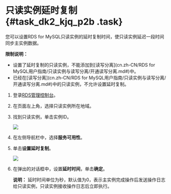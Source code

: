 # 只读实例延时复制 {#task_dk2_kjq_p2b .task}

您可以设置RDS for MySQL只读实例的延时复制时间，使只读实例延迟一段时间同步主实例数据。

**限制说明：**

-   设置了延时复制的只读实例，不能添加到[读写分离](cn.zh-CN/RDS for MySQL用户指南/只读实例与读写分离/开通读写分离.md#)中。
-   已经在[读写分离](cn.zh-CN/RDS for MySQL用户指南/只读实例与读写分离/开通读写分离.md#)中的只读实例，不允许设置延时复制。

1.  登录[RDS管理控制台](https://rds.console.aliyun.com/)。 
2.  在页面左上角，选择只读实例所在地域。 
3.  找到只读实例，单击实例ID。 

    ![](http://static-aliyun-doc.oss-cn-hangzhou.aliyuncs.com/assets/img/16823/154501569832820_zh-CN.png)

4.  在左侧导航栏中，选择**服务可用性**。 
5.  单击**设置延时复制**。 

    ![](http://static-aliyun-doc.oss-cn-hangzhou.aliyuncs.com/assets/img/16823/15450156987825_zh-CN.png)

6.  在弹出的对话框中，设置**延时时间**，单击**确定**。 

    **说明：** 延时时间单位为秒，默认值为0，表示主实例完成操作后发送操作日志给只读实例，只读实例接收操作日志后立即执行。


